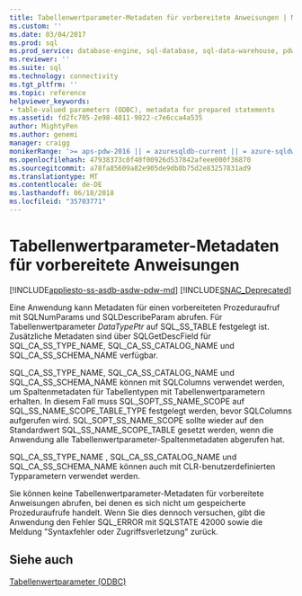```yaml
---
title: Tabellenwertparameter-Metadaten für vorbereitete Anweisungen | Microsoft Docs
ms.custom: ''
ms.date: 03/04/2017
ms.prod: sql
ms.prod_service: database-engine, sql-database, sql-data-warehouse, pdw
ms.reviewer: ''
ms.suite: sql
ms.technology: connectivity
ms.tgt_pltfrm: ''
ms.topic: reference
helpviewer_keywords:
- table-valued parameters (ODBC), metadata for prepared statements
ms.assetid: fd2fc705-2e98-4011-9822-c7e6cca4a535
author: MightyPen
ms.author: genemi
manager: craigg
monikerRange: '>= aps-pdw-2016 || = azuresqldb-current || = azure-sqldw-latest || >= sql-server-2016 || = sqlallproducts-allversions'
ms.openlocfilehash: 47938373c0f40f00926d537842afeee000f36870
ms.sourcegitcommit: a78fa85609a82e905de9db8b75d2e83257831ad9
ms.translationtype: MT
ms.contentlocale: de-DE
ms.lasthandoff: 06/18/2018
ms.locfileid: "35703771"
---
```

# <a name="table-valued-parameter-metadata-for-prepared-statements"></a>Tabellenwertparameter-Metadaten für vorbereitete Anweisungen
[!INCLUDE[appliesto-ss-asdb-asdw-pdw-md](../../includes/appliesto-ss-asdb-asdw-pdw-md.md)]
[!INCLUDE[SNAC_Deprecated](../../includes/snac-deprecated.md)]

  Eine Anwendung kann Metadaten für einen vorbereiteten Prozeduraufruf mit SQLNumParams und SQLDescribeParam abrufen. Für Tabellenwertparameter *DataTypePtr* auf SQL_SS_TABLE festgelegt ist. Zusätzliche Metadaten sind über SQLGetDescField für SQL_CA_SS_TYPE_NAME, SQL_CA_SS_CATALOG_NAME und SQL_CA_SS_SCHEMA_NAME verfügbar.  
  
 SQL_CA_SS_TYPE_NAME, SQL_CA_SS_CATALOG_NAME und SQL_CA_SS_SCHEMA_NAME können mit SQLColumns verwendet werden, um Spaltenmetadaten für Tabellentypen mit Tabellenwertparametern erhalten. In diesem Fall muss SQL_SOPT_SS_NAME_SCOPE auf SQL_SS_NAME_SCOPE_TABLE_TYPE festgelegt werden, bevor SQLColumns aufgerufen wird. SQL_SOPT_SS_NAME_SCOPE sollte wieder auf den Standardwert SQL_SS_NAME_SCOPE_TABLE gesetzt werden, wenn die Anwendung alle Tabellenwertparameter-Spaltenmetadaten abgerufen hat.  
  
 SQL_CA_SS_TYPE_NAME , SQL_CA_SS_CATALOG_NAME und SQL_CA_SS_SCHEMA_NAME können auch mit CLR-benutzerdefinierten Typparametern verwendet werden.  
  
 Sie können keine Tabellenwertparameter-Metadaten für vorbereitete Anweisungen abrufen, bei denen es sich nicht um gespeicherte Prozeduraufrufe handelt. Wenn Sie dies dennoch versuchen, gibt die Anwendung den Fehler SQL_ERROR mit SQLSTATE 42000 sowie die Meldung "Syntaxfehler oder Zugriffsverletzung" zurück.  
  
## <a name="see-also"></a>Siehe auch  
 [Tabellenwertparameter &#40;ODBC&#41;](../../relational-databases/native-client-odbc-table-valued-parameters/table-valued-parameters-odbc.md)  
  
  
